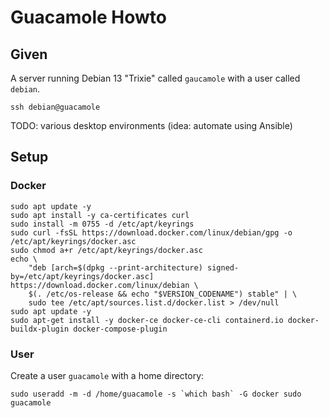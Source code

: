 # Guacamole Howto

## Given

A server running Debian 13 "Trixie" called `gaucamole` with a user called `debian`.

    ssh debian@guacamole

TODO: various desktop environments (idea: automate using Ansible)

## Setup

### Docker

    sudo apt update -y
    sudo apt install -y ca-certificates curl
    sudo install -m 0755 -d /etc/apt/keyrings
    sudo curl -fsSL https://download.docker.com/linux/debian/gpg -o /etc/apt/keyrings/docker.asc
    sudo chmod a+r /etc/apt/keyrings/docker.asc
    echo \
        "deb [arch=$(dpkg --print-architecture) signed-by=/etc/apt/keyrings/docker.asc] https://download.docker.com/linux/debian \
        $(. /etc/os-release && echo "$VERSION_CODENAME") stable" | \
        sudo tee /etc/apt/sources.list.d/docker.list > /dev/null
    sudo apt update -y
    sudo apt-get install -y docker-ce docker-ce-cli containerd.io docker-buildx-plugin docker-compose-plugin

### User

Create a user `guacamole` with a home directory:

    sudo useradd -m -d /home/guacamole -s `which bash` -G docker sudo guacamole
